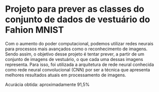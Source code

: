 # Projeto para prever as classes do conjunto de dados de vestuário do Fahion MNIST

Com o aumento do poder computacional, podemos utilizar redes neurais para processos mais avançados como o reconhecimento de imagens. Sendo assim, o objetivo desse projeto é tentar prever, a partir de um conjunto de imagens de vestuário, o que cada uma dessas imagens representa. Para isso, foi utilizada a arquitetura de rede neural conhecida como rede neural convolucional (CNN) por ser a técnica que apresenta melhores resultados atuais em processamento de imagens.

Acurácia obtida: aproximadamente 91,5%
